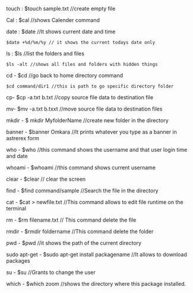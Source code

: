 touch : $touch sample.txt //create empty file

Cal :   $cal //shows Calender command

date :  $date //It shows current date and time

	$date +%d/%m/%y // it shows the current todays date only
		
ls :  	$ls //list the folders and files
	
	$ls -alt //shows all files and folders with hidden things
		
cd -  	$cd //go back to home directory command

	$cd command/dir1 //this is path to go specific directory folder
		
cp-   	$cp -a.txt b.txt //copy source file data to destination file

mv-   	$mv -a.txt b.txxt //move source file data to destination files

mkdir - $ mkdir MyfolderName //create new folder in the directory

banner - $banner Omkara //It prints whatever you type  as a banner in astrerex form

who - 	$who //this command shows the username and that user login time and date

whoami - $whoami //this command shows current username

clear - $clear // clear the screen

find - $find command/sample //Search the file in the directory

cat - $cat > newfile.txt //This command allows to edit file runtime on the terminal

rm - $rm filename.txt // This command delete the file

rmdir - $rmdir foldername //This command delete the folder

pwd - $pwd //it shows the path of the current directory

sudo apt-get - $sudo apt-get install packagename //It allows to download packages

su -	$su <Username> //Grants to change the user

which - $which zoom //shows the directory where this package installed.


